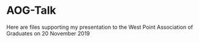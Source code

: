 # AOG-Talk

Here are files supporting my presentation to the West Point Association of Graduates on 20 November 2019
